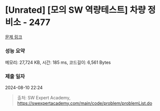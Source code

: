 # [Unrated] [모의 SW 역량테스트] 차량 정비소 - 2477 

[문제 링크](https://swexpertacademy.com/main/code/problem/problemDetail.do?contestProbId=AV6c6bgaIuoDFAXy) 

### 성능 요약

메모리: 27,724 KB, 시간: 185 ms, 코드길이: 6,561 Bytes

### 제출 일자

2024-08-10 22:24



> 출처: SW Expert Academy, https://swexpertacademy.com/main/code/problem/problemList.do